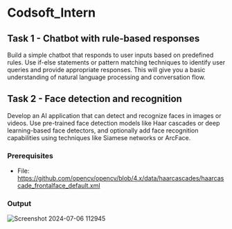 # Codsoft_Intern
## Task 1 - Chatbot with rule-based responses
Build a simple chatbot that responds to user inputs based on predefined rules. Use if-else statements or pattern matching techniques to identify user queries and provide appropriate responses. This will give you a basic understanding of natural language processing and conversation flow.

## Task 2 - Face detection and recognition
Develop an AI application that can detect and recognize faces in images or videos. Use pre-trained face detection models like Haar cascades or deep learning-based face detectors, and optionally add face recognition capabilities using techniques like Siamese networks or ArcFace.
### Prerequisites

- File: https://github.com/opencv/opencv/blob/4.x/data/haarcascades/haarcascade_frontalface_default.xml
### Output
![Screenshot 2024-07-06 112945](https://github.com/muthu-2005/Codsoft_Intern/assets/139162239/2e821c79-6ce5-46ad-8d11-f830af0cce13)
